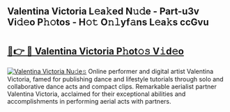 ## Valentina Victoria L𝚎a𝚔ed N𝚞𝚍e - Part-u3v Vi𝚍𝚎o P𝚑𝚘tos - H𝚘𝚝 O𝚗𝚕yf𝚊ns L𝚎a𝚔s ccGvu

# <h2><a href="http://kf6cc1.oniu.top/?m=Valentina+Victoria">🔗👉 🔴 Valentina Victoria P𝚑ot𝚘𝚜 V𝚒d𝚎o</a></h2>

[![Valentina Victoria Nu𝚍e𝚜](https://i.imgur.com/0qMVB7G.gif)](http://kf6cc1.oniu.top/?m=Valentina+Victoria)
Online performer and digital artist Valentina Victoria, famed for publishing dance and lifestyle tutorials through solo and collaborative dance acts and compact clips. Remarkable aerialist partner Valentina Victoria, acclaimed for their exceptional abilities and accomplishments in performing aerial acts with partners.  
